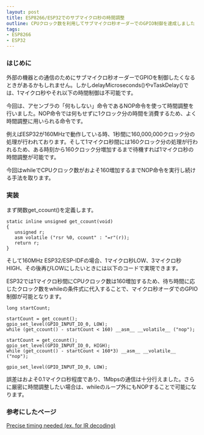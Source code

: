 ```yaml
---
layout: post
title: ESP8266/ESP32でのサブマイクロ秒の時間調整
outline: CPUクロック数を利用してサブマイクロ秒オーダーでのGPIO制御を達成しました
tags: 
- ESP8266
- ESP32
---
```


### はじめに

外部の機器との通信のためにサブマイクロ秒オーダーでGPIOを制御したくなるときがあるかもしれません。しかしdelayMicroseconds()やvTaskDelay()では、1マイクロ秒やそれ以下の時間制御は不可能です。

今回は、アセンブラの「何もしない」命令であるNOP命令を使って時間調整を行いました。NOP命令では何もせずに1クロック分の時間を消費するため、よく時間調整に用いられる命令です。

例えばESP32が160MHzで動作している時、1秒間に160,000,000クロック分の処理が行われております。そして1マイクロ秒間には160クロック分の処理が行われるため、ある時刻から160クロック分増加するまで待機すれば1マイクロ秒の時間調整が可能です。

今回はwhileでCPUクロック数がおよそ160増加するまでNOP命令を実行し続ける手法を取ります。


### 実装
まず関数get_ccount()を定義します。
```
static inline unsigned get_ccount(void)
{
   unsigned r;
   asm volatile ("rsr %0, ccount" : "=r"(r));
   return r;
}
```

そして160MHz ESP32/ESP-IDFの場合、1マイクロ秒LOW、3マイクロ秒HIGH、その後再びLOWにしたいときには以下のコードで実現できます。

ESP32では1マイクロ秒間にCPUクロック数は160増加するため、待ち時間に応じたクロック数をwhileの条件式に代入することで、マイクロ秒オーダでのGPIO制御が可能となります。

```
long startCount;

startCount = get_ccount();
gpio_set_level(GPIO_INPUT_IO_0, LOW);
while (get_ccount() - startCount < 160) __asm__ __volatile__ ("nop");

startCount = get_ccount();
gpio_set_level(GPIO_INPUT_IO_0, HIGH);
while (get_ccount() - startCount < 160*3) __asm__ __volatile__ ("nop");

gpio_set_level(GPIO_INPUT_IO_0, LOW);
```

誤差はおよそ0.1マイクロ秒程度であり、1Mbpsの通信は十分行えました。さらに厳密に時間調整したい場合は、whileのループ外にもNOPすることで可能になります。


### 参考にしたページ
[Precise timing needed (ex. for IR decoding)](http://bbs.espressif.com/viewtopic.php?t=200)
